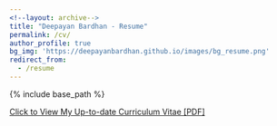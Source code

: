 ```yaml
---
<!--layout: archive-->
title: "Deepayan Bardhan - Resume"
permalink: /cv/
author_profile: true
bg_img: 'https://deepayanbardhan.github.io/images/bg_resume.png'
redirect_from:
  - /resume
---
```


{% include base_path %}

[Click to View My Up-to-date Curriculum Vitae [PDF]](http://deepayanbardhan.github.io/files/resume_deepayan.pdf)

<!-- <embed src="http://deepayanbardhan.com/files/resume_deepayan.pdf" width="650" height="1800" type='application/pdf'> -->
